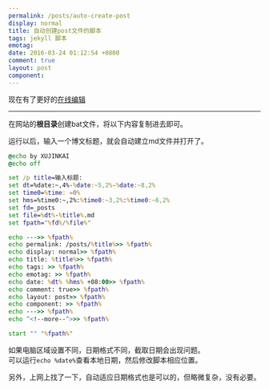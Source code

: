 ```yaml
---
permalink: /posts/auto-create-post
display: normal
title: 自动创建post文件的脚本
tags: jekyll 脚本
emotag: 
date: 2016-03-24 01:12:54 +0800
comment: true
layout: post
component: 
---
```


现在有了更好的[在线编辑](/create)

---

在网站的**根目录**创建bat文件，将以下内容复制进去即可。

运行以后，输入一个博文标题，就会自动建立md文件并打开了。  

<!--more-->
```bat
@echo by XUJINKAI
@echo off

set /p title=输入标题: 
set dt=%date:~,4%-%date:~5,2%-%date:~8,2%
set time0=%time: =0%
set hms=%time0:~,2%:%time0:~3,2%:%time0:~6,2%
set fd=_posts
set file=%dt%-%title%.md
set fpath="%fd%/%file%"

echo --->> %fpath%
echo permalink: /posts/%title%>> %fpath%
echo display: normal>> %fpath%
echo title: %title%>> %fpath%
echo tags: >> %fpath%
echo emotag: >> %fpath%
echo date: %dt% %hms% +08:00>> %fpath%
echo comment: true>> %fpath%
echo layout: post>> %fpath%
echo component: >> %fpath%
echo --->> %fpath%
echo ^<!--more--^>>> %fpath%

start "" "%fpath%"
```

如果电脑区域设置不同，日期格式不同，截取日期会出现问题。  
可以运行`echo %date%`查看本地日期，然后修改脚本相应位置。

另外，上网上找了一下，自动适应日期格式也是可以的，但略微复杂，没有必要。
